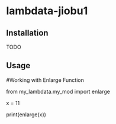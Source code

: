 # lambdata-jiobu1

## Installation

TODO

## Usage

#Working with Enlarge Function

from my_lambdata.my_mod import enlarge

x = 11

print(enlarge(x))